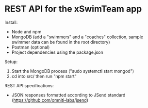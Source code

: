 # REST API for the xSwimTeam app


Install:
- Node and npm
- MongoDB (add a "swimmers" and a "coaches" collection, sample swimmer data can be found in the root directory)
- Postman (optional)
- Project dependencies using the package.json


Setup:
1. Start the MongoDB process ("sudo systemctl start mongod")
2. cd into src/ then run "npm start"


REST API specifications:
- JSON responses formatted according to JSend standard (https://github.com/omniti-labs/jsend) 
